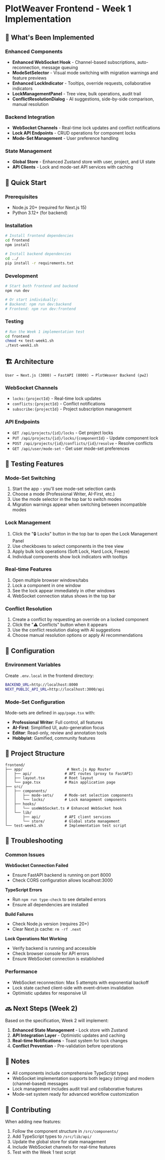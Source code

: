 # PlotWeaver Frontend - Week 1 Implementation

## 🎉 What's Been Implemented

### Enhanced Components
- **Enhanced WebSocket Hook** - Channel-based subscriptions, auto-reconnection, message queuing
- **ModeSetSelector** - Visual mode switching with migration warnings and feature previews
- **Enhanced LockIndicator** - Tooltips, override requests, collaborative indicators
- **LockManagementPanel** - Tree view, bulk operations, audit trail
- **ConflictResolutionDialog** - AI suggestions, side-by-side comparison, manual resolution

### Backend Integration
- **WebSocket Channels** - Real-time lock updates and conflict notifications
- **Lock API Endpoints** - CRUD operations for component locks
- **Mode-Set Management** - User preference handling

### State Management
- **Global Store** - Enhanced Zustand store with user, project, and UI state
- **API Clients** - Lock and mode-set API services with caching

## 🚀 Quick Start

### Prerequisites
- Node.js 20+ (required for Next.js 15)
- Python 3.12+ (for backend)

### Installation

```bash
# Install frontend dependencies
cd frontend
npm install

# Install backend dependencies
cd ../
pip install -r requirements.txt
```

### Development

```bash
# Start both frontend and backend
npm run dev

# Or start individually:
# Backend: npm run dev:backend
# Frontend: npm run dev:frontend
```

### Testing

```bash
# Run the Week 1 implementation test
cd frontend
chmod +x test-week1.sh
./test-week1.sh
```

## 🏗️ Architecture

```
User → Next.js (3000) → FastAPI (8000) → PlotWeaver Backend (pw2)
```

### WebSocket Channels
- `locks:{projectId}` - Real-time lock updates
- `conflicts:{projectId}` - Conflict notifications
- `subscribe:{projectId}` - Project subscription management

### API Endpoints
- `GET /api/projects/{id}/locks` - Get project locks
- `PUT /api/projects/{id}/locks/{componentId}` - Update component lock
- `POST /api/projects/{id}/conflicts/{id}/resolve` - Resolve conflicts
- `GET /api/user/mode-set` - Get user mode-set preferences

## 🧪 Testing Features

### Mode-Set Switching
1. Start the app - you'll see mode-set selection cards
2. Choose a mode (Professional Writer, AI-First, etc.)
3. Use the mode selector in the top bar to switch modes
4. Migration warnings appear when switching between incompatible modes

### Lock Management
1. Click the "🔒 Locks" button in the top bar to open the Lock Management Panel
2. Use checkboxes to select components in the tree view
3. Apply bulk lock operations (Soft Lock, Hard Lock, Freeze)
4. Individual components show lock indicators with tooltips

### Real-time Features
1. Open multiple browser windows/tabs
2. Lock a component in one window
3. See the lock appear immediately in other windows
4. WebSocket connection status shows in the top bar

### Conflict Resolution
1. Create a conflict by requesting an override on a locked component
2. Click the "⚠️ Conflicts" button when it appears
3. Use the conflict resolution dialog with AI suggestions
4. Choose manual resolution options or apply AI recommendations

## 🔧 Configuration

### Environment Variables
Create `.env.local` in the frontend directory:

```bash
BACKEND_URL=http://localhost:8000
NEXT_PUBLIC_API_URL=http://localhost:3000/api
```

### Mode-Set Configuration
Mode-sets are defined in `app/page.tsx` with:
- **Professional Writer**: Full control, all features
- **AI-First**: Simplified UI, auto-generation focus  
- **Editor**: Read-only, review and annotation tools
- **Hobbyist**: Gamified, community features

## 📁 Project Structure

```
frontend/
├── app/                    # Next.js App Router
│   ├── api/               # API routes (proxy to FastAPI)
│   ├── layout.tsx         # Root layout
│   └── page.tsx           # Main application page
├── src/
│   ├── components/
│   │   ├── mode-sets/     # Mode-set selection components
│   │   └── locks/         # Lock management components
│   ├── hooks/
│   │   └── useWebSocket.ts # Enhanced WebSocket hook
│   └── lib/
│       ├── api/           # API client services
│       └── store/         # Global state management
└── test-week1.sh          # Implementation test script
```

## 🐛 Troubleshooting

### Common Issues

**WebSocket Connection Failed**
- Ensure FastAPI backend is running on port 8000
- Check CORS configuration allows localhost:3000

**TypeScript Errors**
- Run `npm run type-check` to see detailed errors
- Ensure all dependencies are installed

**Build Failures**
- Check Node.js version (requires 20+)
- Clear Next.js cache: `rm -rf .next`

**Lock Operations Not Working**
- Verify backend is running and accessible
- Check browser console for API errors
- Ensure WebSocket connection is established

### Performance
- WebSocket reconnection: Max 5 attempts with exponential backoff
- Lock state cached client-side with event-driven invalidation
- Optimistic updates for responsive UI

## 🔜 Next Steps (Week 2)

Based on the specification, Week 2 will implement:
1. **Enhanced State Management** - Lock store with Zustand
2. **API Integration Layer** - Optimistic updates and caching
3. **Real-time Notifications** - Toast system for lock changes
4. **Conflict Prevention** - Pre-validation before operations

## 📝 Notes

- All components include comprehensive TypeScript types
- WebSocket implementation supports both legacy (string) and modern (channel-based) messages
- Lock management includes audit trail and collaborative features
- Mode-set system ready for advanced workflow customization

## 🤝 Contributing

When adding new features:
1. Follow the component structure in `/src/components/`
2. Add TypeScript types to `/src/lib/api/`
3. Update the global store for state management
4. Include WebSocket channels for real-time features
5. Test with the Week 1 test script